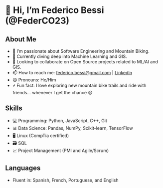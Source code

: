 # 👋 Hi, I’m Federico Bessi (@FederCO23)

## About Me
- 👀 I’m passionate about Software Engineering and Mountain Biking.
- 🌱 Currently diving deep into Machine Learning and GIS.
- 💞️ Looking to collaborate on Open Source projects related to ML/AI and GIS.
- 📫 How to reach me: [federico.bessi@gmail.com](mailto:federico.bessi@gmail.com) | [LinkedIn](https://www.linkedin.com/in/federico-bessi/)
- 😄 Pronouns: He/Him
- ⚡ Fun fact: I love exploring new mountain bike trails and ride with friends... whenever I get the chance 😄

## Skills
- 💻 Programming: Python, JavaScript, C++, Git
- 📊 Data Science: Pandas, NumPy, Scikit-learn, TensorFlow
- 🖥️ Linux (CompTia certified)
- 🗃️ SQL
- 📈 Project Management (PMI and Agile/Scrum)

## Languages
- Fluent in: Spanish, French, Portuguese, and English


<!---
FederCO23/FederCO23 is a ✨ special ✨ repository because its `README.md` (this file) appears on your GitHub profile.
You can click the Preview link to take a look at your changes.
--->
